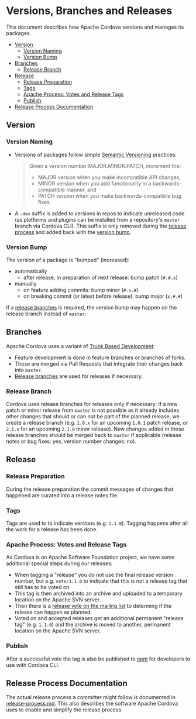 # Versions, Branches and Releases

This document describes how Apache Cordova versions and manages its packages.

- [Version](#version)
  * [Version Naming](#version-naming)
  * [Version Bump](#version-bump)
- [Branches](#branches)
  * [Release Branch](#release-branch)
- [Release](#release)
  * [Release Preparation](#release-preparation)
  * [Tags](#tags)
  * [Apache Process: Votes and Release Tags](#apache-process-votes-and-release-tags)
  * [Publish](#publish)
- [Release Process Documentation](#release-process-documentation)

## Version

### Version Naming

- Versions of packages follow simple [Semantic Versioning](https://semver.org/) practices:
  > Given a version number MAJOR.MINOR.PATCH, increment the:
  > - MAJOR version when you make incompatible API changes,
  > - MINOR version when you add functionality in a backwards-compatible manner, and
  > - PATCH version when you make backwards-compatible bug fixes.
- A `-dev` suffix is added to versions in repos to indicate unreleased code (as platforms and plugins can be installed from a repository's `master` branch via Cordova CLI). This suffix is only removed during the [release process](#release) and added back with the [version bump](#version-bump).

### Version Bump

The version of a package is "bumped" (increased):

- automatically 
  - after release, in preparation of next release: bump patch  (`#.#.x`)
- manually
  - on feature adding commits: bump minor (`#.x.#`)
  - on breaking commit (or latest before release): bump major (`x.#.#`)

If a [release branches](#release-branch) is required, the version bump may happen on the release branch instead of `master`.

## Branches

Apache Cordova uses a variant of [Trunk Based Development](https://trunkbaseddevelopment.com):

- Feature development is done in feature branches or branches of forks. 
- Those are merged via Pull Requests that integrate their changes back into `master`.
- [Release branches](#release-branch) are used for releases if necessary.

### Release Branch

Cordova uses release branches for releases only if necessary: If a new patch or minor release from `master` is not possible as it already includes other changes that should or can not be part of the planned release, we create a release branch (e.g. `1.0.x` for an upcoming `1.0.1` patch release, or `2.1.x` for an upcoming `2.1.0` minor release). New changes added in those release branches should be merged back to `master` if applicable (release notes or bug fixes: yes, version number changes: no).

## Release

### Release Preparation

During the release preparation the commit messages of changes that happened are curated into a release notes file.

### Tags

Tags are used to to indicate versions (e.g. `1.1.0`). Tagging happens after all the work for a release has been done.

### Apache Process: Votes and Release Tags

As Cordova is an Apache Software Foundation project, we have some additional special steps during our releases:

- When tagging a "release" you do not use the final release version number, but e.g. `vote/1.1.0` to indicate that this is not a release tag that still has to be voted on.
- This tag is then archived into an archive and uploaded to a temporary location on the Apache SVN server.
- Then there is a [release vote on the mailing list](release-voting.md) to determing if the release can happen as planned.
- Voted on and accepted releases get an additional permanent "release tag" (e.g. `1.1.0`) and the archive is moved to another, permanent location on the Apache SVN server.

### Publish

After a successful vote the tag is also be published to [npm](https://www.npmjs.com/) for developers to use with Cordova CLI.

## Release Process Documentation

The actual release process a committer might follow is documented in [release-process.md](release-process.md). This also describes the software Apache Cordova uses to enable and simplify the release process.
